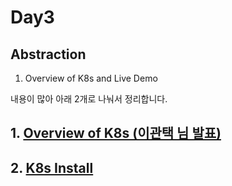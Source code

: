 # Day3

## Abstraction

1. Overview of K8s and Live Demo

내용이 많아 아래 2개로 나눠서 정리합니다.

## 1. [Overview of K8s (이관택 님 발표)](Day3/1_Overview.md)

## 2. [K8s Install](Day3/2_K8s_Install.md)
